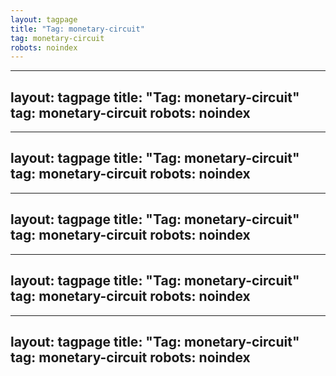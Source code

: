 ```yaml
---
layout: tagpage
title: "Tag: monetary-circuit"
tag: monetary-circuit
robots: noindex
---
```

---
layout: tagpage
title: "Tag: monetary-circuit"
tag: monetary-circuit
robots: noindex
---
---
layout: tagpage
title: "Tag: monetary-circuit"
tag: monetary-circuit
robots: noindex
---
---
layout: tagpage
title: "Tag: monetary-circuit"
tag: monetary-circuit
robots: noindex
---
---
layout: tagpage
title: "Tag: monetary-circuit"
tag: monetary-circuit
robots: noindex
---
---
layout: tagpage
title: "Tag: monetary-circuit"
tag: monetary-circuit
robots: noindex
---
